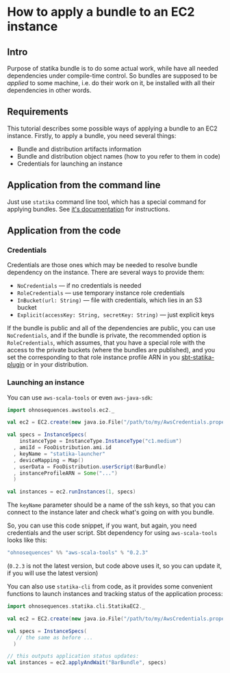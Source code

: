 # How to apply a bundle to an EC2 instance


## Intro

Purpose of statika bundle is to do some actual work, while have all needed dependencies under compile-time control. So bundles are supposed to be _applied_ to some machine, i.e. do their work on it, be installed with all their dependencies in other words.


## Requirements

This tutorial describes some possible ways of applying a bundle to an EC2 instance. Firstly, to apply a bundle, you need several things:
* Bundle and distribution artifacts information
* Bundle and distribution object names (how to you refer to them in code)
* Credentials for launching an instance


## Application from the command line

Just use `statika` command line tool, which has a special command for applying bundles. See [it's documentation](https://github.com/ohnosequences/statika-cli/README.md#applying-a-bundle) for instructions.


## Application from the code

### Credentials

Credentials are those ones which may be needed to resolve bundle dependency on the instance. There are several ways to provide them:

* `NoCredentials` — if no credentials is needed
* `RoleCredentials` — use temporary instance role credentials
* `InBucket(url: String)` — file with credentials, which lies in an S3 bucket
* `Explicit(accessKey: String, secretKey: String)` — just explicit keys

If the bundle is public and all of the dependencies are public, you can use `NoCredentials`, and if the bundle is private, the recommended option is `RoleCredentials`, which assumes, that you have a special role with the access to the private buckets (where the bundles are published), and you set the corresponding to that role instance profile ARN in you [sbt-statika-plugin](docs/how-to-set-up-statika.md) or in your distribution.


### Launching an instance

You can use `aws-scala-tools` or even `aws-java-sdk`:

```scala
import ohnosequences.awstools.ec2._

val ec2 = EC2.create(new java.io.File("/path/to/my/AwsCredentials.properties"))

val specs = InstanceSpecs(
    instanceType = InstanceType.InstanceType("c1.medium")
  , amiId = FooDistribution.ami.id
  , keyName = "statika-launcher"
  , deviceMapping = Map()
  , userData = FooDistribution.userScript(BarBundle)
  , instanceProfileARN = Some("...")
  )

val instances = ec2.runInstances(1, specs)
```

The `keyName` parameter should be a name of the ssh keys, so that you can connect to the instance later and check what's going on with you bundle.

So, you can use this code snippet, if you want, but again, you need credentials and the user script. Sbt dependency for using `aws-scala-tools` looks like this:

```scala
"ohnosequences" %% "aws-scala-tools" % "0.2.3"
```

(`0.2.3` is not the latest version, but code above uses it, so you can update it, if you will use the latest version)

You can also use `statika-cli` from code, as it provides some convenient functions to launch instances and tracking status of the application process:

```scala
import ohnosequences.statika.cli.StatikaEC2._

val ec2 = EC2.create(new java.io.File("/path/to/my/AwsCredentials.properties"))

val specs = InstanceSpecs(
   // the same as before ...
  )

// this outputs application status updates:
val instances = ec2.applyAndWait("BarBundle", specs)
```
